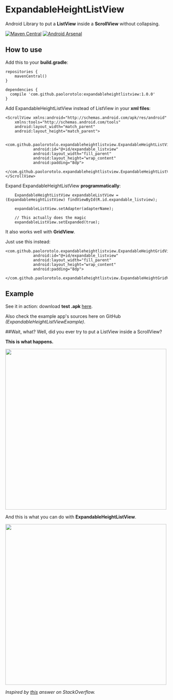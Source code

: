 # ExpandableHeightListView
Android Library to put a **ListView** inside a **ScrollView** without collapsing.

[![Maven Central](https://img.shields.io/badge/maven%20central-expandableheightlistview%3A1.0.0-brightgreen.svg)](http://search.maven.org/#artifactdetails|com.github.paolorotolo|expandableheightlistview|1.0.0|)
[![Android Arsenal](https://img.shields.io/badge/Android%20Arsenal-ExpandableHeightListView-green.svg?style=flat)](https://android-arsenal.com/details/1/1919)


## How to use
Add this to your **build.gradle**:
```
repositories {
    mavenCentral()
}

dependencies {
  compile 'com.github.paolorotolo:expandableheightlistview:1.0.0'
}
```

Add ExpandableHeightListView instead of ListView in your **xml files**:

```
<ScrollView xmlns:android="http://schemas.android.com/apk/res/android"
    xmlns:tools="http://schemas.android.com/tools"
    android:layout_width="match_parent"
    android:layout_height="match_parent">

        <com.github.paolorotolo.expandableheightlistview.ExpandableHeightListView
            android:id="@+id/expandable_listview"
            android:layout_width="fill_parent"
            android:layout_height="wrap_content"
            android:padding="8dp">
        </com.github.paolorotolo.expandableheightlistview.ExpandableHeightListView>
</ScrollView>
```

Expand ExpandableHeightListView **programmatically**:
```
    ExpandableHeightListView expandableListView = (ExpandableHeightListView) findViewById(R.id.expandable_listview);
    
    expandableListView.setAdapter(adapterName);

    // This actually does the magic
    expandableListView.setExpanded(true);
```

It also works well with **GridView**.

Just use this instead:
```
<com.github.paolorotolo.expandableheightlistview.ExpandableHeightGridView
            android:id="@+id/expandable_listview"
            android:layout_width="fill_parent"
            android:layout_height="wrap_content"
            android:padding="8dp">
        </com.github.paolorotolo.expandableheightlistview.ExpandableHeightGridView>
```

## Example
See it in action: download **test .apk** [here](https://github.com/PaoloRotolo/ExpandableHeightListView/raw/master/ExpandableHeightListViewExample/app/app-release.apk).

Also check the example app's sources here on GitHub *(ExpandableHeightListViewExample)*.

##Wait, what?
Well, did you ever try to put a ListView inside a ScrollView?

**This is what happens.**

<img src="https://github.com/PaoloRotolo/ExpandableHeightListView/blob/master/art/default.png" width="500">

And this is what you can do with **ExpandableHeightListView**.

<img src="https://github.com/PaoloRotolo/ExpandableHeightListView/blob/master/art/expandable.png" width="500">


*Inspired by [this](http://stackoverflow.com/questions/20659696/scroll-feature-of-listview-within-scroll-view) answer on StackOverflow.*
